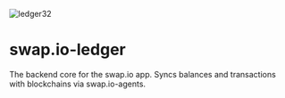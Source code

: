 ![ledger32](https://user-images.githubusercontent.com/22708849/129374980-0e8475c7-3809-4147-af82-9aed89e81a62.png)

# swap.io-ledger

The backend core for the swap.io app. Syncs balances and transactions with blockchains via swap.io-agents.

